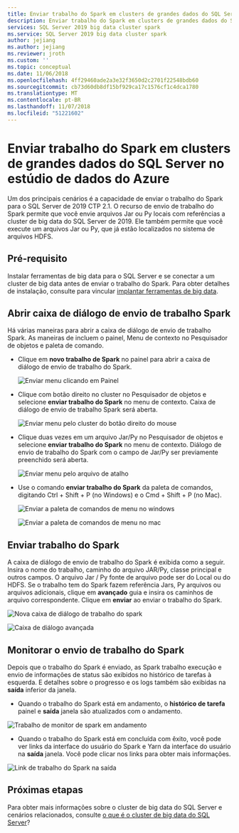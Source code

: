 ```yaml
---
title: Enviar trabalho do Spark em clusters de grandes dados do SQL Server no estúdio de dados do Azure
description: Enviar trabalho do Spark em clusters de grandes dados do SQL Server no estúdio de dados do Azure
services: SQL Server 2019 big data cluster spark
ms.service: SQL Server 2019 big data cluster spark
author: jejiang
ms.author: jejiang
ms.reviewer: jroth
ms.custom: ''
ms.topic: conceptual
ms.date: 11/06/2018
ms.openlocfilehash: 4ff29460ade2a3e32f3650d2c2701f22548bdb60
ms.sourcegitcommit: cb73d60db8df15bf929ca17c1576cf1c4dca1780
ms.translationtype: MT
ms.contentlocale: pt-BR
ms.lasthandoff: 11/07/2018
ms.locfileid: "51221602"
---
```

# <a name="submit-spark-job-on-sql-server-big-data-clusters-in-azure-data-studio"></a>Enviar trabalho do Spark em clusters de grandes dados do SQL Server no estúdio de dados do Azure

Um dos principais cenários é a capacidade de enviar o trabalho do Spark para o SQL Server de 2019 CTP 2.1. O recurso de envio de trabalho do Spark permite que você envie arquivos Jar ou Py locais com referências a cluster de big data do SQL Server de 2019. Ele também permite que você execute um arquivos Jar ou Py, que já estão localizados no sistema de arquivos HDFS. 

## <a name="prerequisite"></a>Pré-requisito 
Instalar ferramentas de big data para o SQL Server e se conectar a um cluster de big data antes de enviar o trabalho do Spark. Para obter detalhes de instalação, consulte para vincular [implantar ferramentas de big data](deploy-big-data-tools.md).

## <a name="open-spark-job-submission-dialog"></a>Abrir caixa de diálogo de envio de trabalho Spark
Há várias maneiras para abrir a caixa de diálogo de envio de trabalho Spark. As maneiras de incluem o painel, Menu de contexto no Pesquisador de objetos e paleta de comando.

+ Clique em **novo trabalho de Spark** no painel para abrir a caixa de diálogo de envio de trabalho do Spark.

    ![Enviar menu clicando em Painel ](./media/submit-spark-job/new-spark-job.png)
 
+ Clique com botão direito no cluster no Pesquisador de objetos e selecione **enviar trabalho do Spark** no menu de contexto. Caixa de diálogo de envio de trabalho Spark será aberta.  
 
    ![Enviar menu pelo cluster do botão direito do mouse](./media/submit-spark-job/submit-spark-job.png)

+ Clique duas vezes em um arquivo Jar/Py no Pesquisador de objetos e selecione **enviar trabalho do Spark** no menu de contexto. Diálogo de envio de trabalho do Spark com o campo de Jar/Py ser previamente preenchido será aberta. 
 
    ![Enviar menu pelo arquivo de atalho](./media/submit-spark-job/submit-spark-job-2.png)

+ Use o comando **enviar trabalho do Spark** da paleta de comandos, digitando Ctrl + Shift + P (no Windows) e o Cmd + Shift + P (no Mac).

    ![Enviar a paleta de comandos de menu no windows](./media/submit-spark-job/submit-spark-job-3.png)

    ![Enviar a paleta de comandos de menu no mac](./media/submit-spark-job/submit-spark-job-4.png)
  
 
## <a name="submit-spark-job"></a>Enviar trabalho do Spark 
A caixa de diálogo de envio de trabalho do Spark é exibida como a seguir. Insira o nome do trabalho, caminho do arquivo JAR/Py, classe principal e outros campos. O arquivo Jar / Py fonte de arquivo pode ser do Local ou do HDFS. Se o trabalho tem do Spark fazem referência Jars, Py arquivos ou arquivos adicionais, clique em **avançado** guia e insira os caminhos de arquivo correspondente. Clique em **enviar** ao enviar o trabalho do Spark.
 
![Nova caixa de diálogo de trabalho do spark](./media/submit-spark-job/submit-spark-job-section.png)

![Caixa de diálogo avançada](./media/submit-spark-job/submit-spark-job-section-1.png)

## <a name="monitor-spark-job-submission"></a>Monitorar o envio de trabalho do Spark
Depois que o trabalho do Spark é enviado, as Spark trabalho execução e envio de informações de status são exibidos no histórico de tarefas à esquerda. E detalhes sobre o progresso e os logs também são exibidas na **saída** inferior da janela.
+ Quando o trabalho do Spark está em andamento, o **histórico de tarefa** painel e **saída** janela são atualizados com o andamento.

![Trabalho de monitor de spark em andamento](./media/submit-spark-job/monitor-spark-job-submission.png)

+ Quando o trabalho do Spark está em concluída com êxito, você pode ver links da interface do usuário do Spark e Yarn da interface do usuário na **saída** janela. Você pode clicar nos links para obter mais informações.

![Link de trabalho do Spark na saída](./media/submit-spark-job/monitor-spark-job-submission-2.png)

## <a name="next-steps"></a>Próximas etapas
Para obter mais informações sobre o cluster de big data do SQL Server e cenários relacionados, consulte [o que é o cluster de big data do SQL Server](big-data-cluster-overview.md)?

